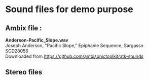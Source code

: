 # Sound files for demo purpose

## Ambix file : 
**Anderson-Pacific_Slope.wav**  
Joseph Anderson, "Pacific Slope," Epiphanie Sequence, Sargasso SCD28056  
Downloaded from https://github.com/ambisonictoolkit/atk-sounds

## Stereo files

